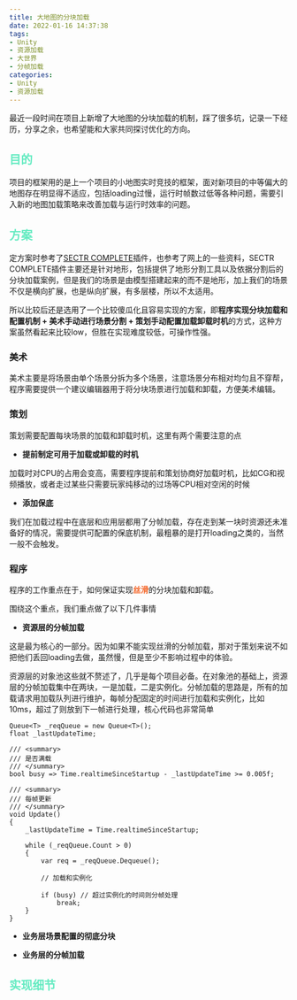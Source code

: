 ```yaml
---
title: 大地图的分块加载
date: 2022-01-16 14:37:38
tags:
- Unity
- 资源加载
- 大世界
- 分帧加载
categories:
- Unity
- 资源加载
---
```


最近一段时间在项目上新增了大地图的分块加载的机制，踩了很多坑，记录一下经历，分享之余，也希望能和大家共同探讨优化的方向。

## <font color=#64EBC1>目的</font>

项目的框架用的是上一个项目的小地图实时竞技的框架，面对新项目的中等偏大的地图存在明显得不适应，包括loading过慢，运行时帧数过低等各种问题，需要引入新的地图加载策略来改善加载与运行时效率的问题。

## <font color=#64EBC1>方案</font>

定方案时参考了[SECTR COMPLETE](https://assetstore.unity.com/packages/tools/terrain/sectr-complete-2019-144433)插件，也参考了网上的一些资料，SECTR COMPLETE插件主要还是针对地形，包括提供了地形分割工具以及依据分割后的分块加载案例，但是我们的场景是由模型搭建起来的而不是地形，加上我们的场景不仅是横向扩展，也是纵向扩展，有多层楼，所以不太适用。

所以比较后还是选用了一个比较傻瓜化且容易实现的方案，即**程序实现分块加载和配置机制 + 美术手动进行场景分割 + 策划手动配置加载卸载时机**的方式，这种方案虽然看起来比较low，但胜在实现难度较低，可操作性强。

### 美术

美术主要是将场景由单个场景分拆为多个场景，注意场景分布相对均匀且不穿帮，程序需要提供一个建议编辑器用于将分块场景进行加载和卸载，方便美术编辑。

### 策划

策划需要配置每块场景的加载和卸载时机，这里有两个需要注意的点

- **提前制定可用于加载或卸载的时机**

加载时对CPU的占用会变高，需要程序提前和策划协商好加载时机，比如CG和视频播放，或者走过某些只需要玩家纯移动的过场等CPU相对空闲的时候

- **添加保底**

我们在加载过程中在底层和应用层都用了分帧加载，存在走到某一块时资源还未准备好的情况，需要提供可配置的保底机制，最粗暴的是打开loading之类的，当然一般不会触发。

### 程序

程序的工作重点在于，如何保证实现<font color=#F46224>**丝滑**</font>的分块加载和卸载。

围绕这个重点，我们重点做了以下几件事情

- **资源层的分帧加载**

这是最为核心的一部分。因为如果不能实现丝滑的分帧加载，那对于策划来说不如把他们丢回loading去做，虽然慢，但是至少不影响过程中的体验。

资源层的对象池这些就不赘述了，几乎是每个项目必备。在对象池的基础上，资源层的分帧加载集中在两块，一是加载，二是实例化。分帧加载的思路是，所有的加载请求用加载队列进行维护，每帧分配固定的时间进行加载和实例化，比如10ms，超过了则放到下一帧进行处理，核心代码也非常简单

```CSharp
Queue<T> _reqQueue = new Queue<T>();
float _lastUpdateTime;

/// <summary>
/// 是否满载
/// </summary>
bool busy => Time.realtimeSinceStartup - _lastUpdateTime >= 0.005f;

/// <summary>
/// 每帧更新
/// </summary>
void Update()
{
    _lastUpdateTime = Time.realtimeSinceStartup;

    while (_reqQueue.Count > 0) 
    {
        var req = _reqQueue.Dequeue();
        
        // 加载和实例化

        if (busy) // 超过实例化的时间则分帧处理
            break;
    }
}

```

- **业务层场景配置的彻底分块**

- **业务层的分帧加载**

## <font color=#64EBC1>实现细节</font>

